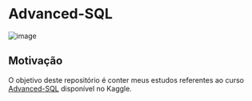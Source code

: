 # Advanced-SQL

![image](https://user-images.githubusercontent.com/69591172/192027722-df7001d2-3c99-4bc7-b4be-732f2e428147.png)

## Motivação

O objetivo deste repositório é conter meus estudos referentes ao curso [Advanced-SQL](https://www.kaggle.com/learn/advanced-sql) disponível no Kaggle.
